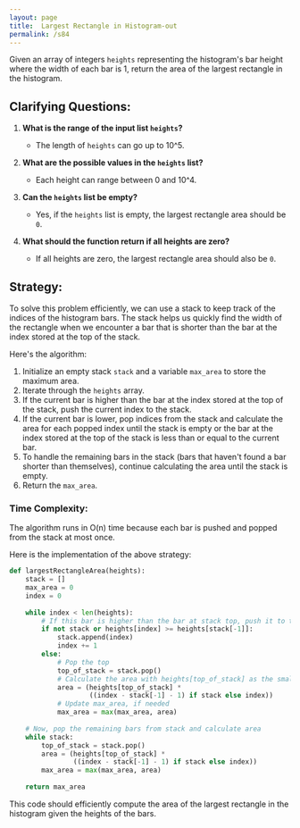 ```yaml
---
layout: page
title:  Largest Rectangle in Histogram-out
permalink: /s84
---
```

Given an array of integers `heights` representing the histogram's bar height where the width of each bar is 1, return the area of the largest rectangle in the histogram.

## Clarifying Questions:
1. **What is the range of the input list `heights`?**
   - The length of `heights` can go up to 10^5.

2. **What are the possible values in the `heights` list?**
   - Each height can range between 0 and 10^4.

3. **Can the `heights` list be empty?**
   - Yes, if the `heights` list is empty, the largest rectangle area should be `0`.

4. **What should the function return if all heights are zero?**
   - If all heights are zero, the largest rectangle area should also be `0`.

## Strategy:
To solve this problem efficiently, we can use a stack to keep track of the indices of the histogram bars. The stack helps us quickly find the width of the rectangle when we encounter a bar that is shorter than the bar at the index stored at the top of the stack.

Here's the algorithm:
1. Initialize an empty stack `stack` and a variable `max_area` to store the maximum area.
2. Iterate through the `heights` array.
3. If the current bar is higher than the bar at the index stored at the top of the stack, push the current index to the stack.
4. If the current bar is lower, pop indices from the stack and calculate the area for each popped index until the stack is empty or the bar at the index stored at the top of the stack is less than or equal to the current bar.
5. To handle the remaining bars in the stack (bars that haven't found a bar shorter than themselves), continue calculating the area until the stack is empty.
6. Return the `max_area`.

### Time Complexity:
The algorithm runs in O(n) time because each bar is pushed and popped from the stack at most once.

Here is the implementation of the above strategy:

```python
def largestRectangleArea(heights):
    stack = []
    max_area = 0
    index = 0
    
    while index < len(heights):
        # If this bar is higher than the bar at stack top, push it to the stack
        if not stack or heights[index] >= heights[stack[-1]]:
            stack.append(index)
            index += 1
        else:
            # Pop the top
            top_of_stack = stack.pop()
            # Calculate the area with heights[top_of_stack] as the smallest (or minimum height) bar 'h'
            area = (heights[top_of_stack] *
                    ((index - stack[-1] - 1) if stack else index))
            # Update max_area, if needed
            max_area = max(max_area, area)
    
    # Now, pop the remaining bars from stack and calculate area
    while stack:
        top_of_stack = stack.pop()
        area = (heights[top_of_stack] *
                ((index - stack[-1] - 1) if stack else index))
        max_area = max(max_area, area)
    
    return max_area
```

This code should efficiently compute the area of the largest rectangle in the histogram given the heights of the bars.